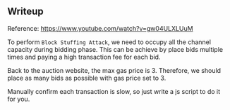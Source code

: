 ## Writeup

Reference: https://www.youtube.com/watch?v=gw04ULXLUuM

To perform `Block Stuffing Attack`, we need to occupy all the channel capacity during bidding phase. This can be achieve by place bids multiple times and paying a high transaction fee for each bid.

Back to the auction website, the max gas price is 3. Therefore, we should place as many bids as possible with gas price set to 3.

Manually confirm each transaction is slow, so just write a js script to do it for you.
